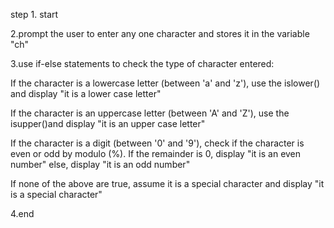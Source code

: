 step 1. start

2.prompt the user to enter any one character and stores it in the variable "ch"

3.use if-else statements to check the type of character entered:

If the character is a lowercase letter (between 'a' and 'z'), use the islower() and display "it is a lower case letter"

If the character is an uppercase letter (between 'A' and 'Z'), use the isupper()and display "it is an upper case letter"

If the character is a digit (between '0' and '9'), check if the character is even or odd by modulo (%). If the remainder is 0, display "it is an even number" else, display "it is an odd number"

If none of the above are true, assume it is a special character and display "it is a special character"

4.end
